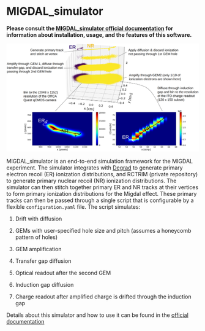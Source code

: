 # MIGDAL_simulator

**Please consult the [MIGDAL_simulator official documentation](https://migdal-simulator.readthedocs.io/en/latest/index.html) for information about installation, usage, and the features of this software.**

![fig](docs/source/figures/schematic.png)

MIGDAL_simulator is an end-to-end simulation framework for the MIGDAL experiment. The simulator integrates with [Degrad](https://degrad.web.cern.ch/degrad/) to generate primary electron recoil (ER) ionization distributions, and RCTRIM (private repository) to generate primary nuclear recoil (NR) ionization distributions. The simulator can then stitch together primary ER and NR tracks at their vertices to form primary ionization distributions for the Migdal effect. These primary tracks can then be passed through a single script that is configurable by a flexible `configuration.yaml` file. The script simulates:

1. Drift with diffusion

2. GEMs with user-specified hole size and pitch (assumes a honeycomb pattern of holes)

3. GEM amplification

4. Transfer gap diffusion

5. Optical readout after the second GEM

6. Induction gap diffusion

7. Charge readout after amplified charge is drifted through the induction gap

Details about this simulator and how to use it can be found in the [official documentation](https://migdal-simulator.readthedocs.io/en/latest/index.html)
